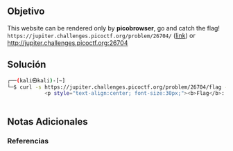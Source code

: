## Objetivo 
This website can be rendered only by **picobrowser**, go and catch the flag! `https://jupiter.challenges.picoctf.org/problem/26704/` ([link](https://jupiter.challenges.picoctf.org/problem/26704/)) or http://jupiter.challenges.picoctf.org:26704

## Solución  

```bash
┌──(kali㉿kali)-[~]
└─$ curl -s https://jupiter.challenges.picoctf.org/problem/26704/flag -H "User-Agent: picobrowser"| grep picoCTF
            <p style="text-align:center; font-size:30px;"><b>Flag</b>: <code>picoCTF{p1c0_s3cr3t_ag3nt_e9b160d0}</code></p>
          
```

## Notas Adicionales 

### Referencias
